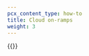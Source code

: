 ```yaml
---
pcx_content_type: how-to
title: Cloud on-ramps
weight: 3
---
```


{{<render file="_magic-wan-on-ramps.md" >}}